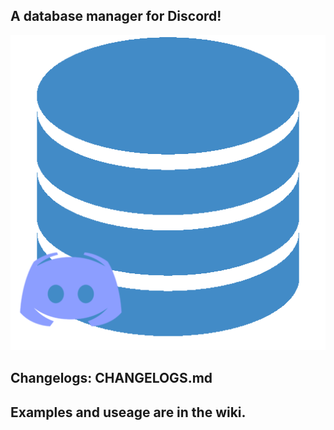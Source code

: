 ## A database manager for Discord!

[![discord_database_icon](https://github.com/cutebear0123/cutebear0123/blob/main/databasedatabase.png?raw=true)](https://github.com/cutebear0123/discord_database)

## Changelogs: CHANGELOGS.md
## Examples and useage are in the wiki.
